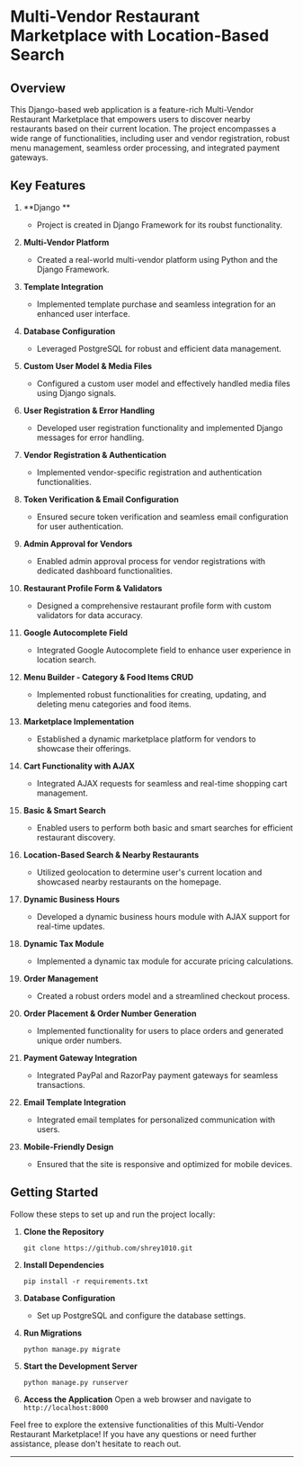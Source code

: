 # Multi-Vendor Restaurant Marketplace with Location-Based Search

## Overview

This Django-based web application is a feature-rich Multi-Vendor Restaurant Marketplace that empowers users to discover nearby restaurants based on their current location. The project encompasses a wide range of functionalities, including user and vendor registration, robust menu management, seamless order processing, and integrated payment gateways.

## Key Features

1. **Django **
   - Project is created in Django Framework for its roubst functionality.

2. **Multi-Vendor Platform**
   - Created a real-world multi-vendor platform using Python and the Django Framework.

3. **Template Integration**
   - Implemented template purchase and seamless integration for an enhanced user interface.

4. **Database Configuration**
   - Leveraged PostgreSQL for robust and efficient data management.

5. **Custom User Model & Media Files**
   - Configured a custom user model and effectively handled media files using Django signals.

6. **User Registration & Error Handling**
   - Developed user registration functionality and implemented Django messages for error handling.

7. **Vendor Registration & Authentication**
   - Implemented vendor-specific registration and authentication functionalities.

8. **Token Verification & Email Configuration**
   - Ensured secure token verification and seamless email configuration for user authentication.

9. **Admin Approval for Vendors**
   - Enabled admin approval process for vendor registrations with dedicated dashboard functionalities.

10. **Restaurant Profile Form & Validators**
    - Designed a comprehensive restaurant profile form with custom validators for data accuracy.

11. **Google Autocomplete Field**
    - Integrated Google Autocomplete field to enhance user experience in location search.

12. **Menu Builder - Category & Food Items CRUD**
    - Implemented robust functionalities for creating, updating, and deleting menu categories and food items.

13. **Marketplace Implementation**
    - Established a dynamic marketplace platform for vendors to showcase their offerings.

14. **Cart Functionality with AJAX**
    - Integrated AJAX requests for seamless and real-time shopping cart management.

15. **Basic & Smart Search**
    - Enabled users to perform both basic and smart searches for efficient restaurant discovery.

16. **Location-Based Search & Nearby Restaurants**
    - Utilized geolocation to determine user's current location and showcased nearby restaurants on the homepage.

17. **Dynamic Business Hours**
    - Developed a dynamic business hours module with AJAX support for real-time updates.

18. **Dynamic Tax Module**
    - Implemented a dynamic tax module for accurate pricing calculations.

19. **Order Management**
    - Created a robust orders model and a streamlined checkout process.

20. **Order Placement & Order Number Generation**
    - Implemented functionality for users to place orders and generated unique order numbers.

21. **Payment Gateway Integration**
    - Integrated PayPal and RazorPay payment gateways for seamless transactions.

22. **Email Template Integration**
    - Integrated email templates for personalized communication with users.

23. **Mobile-Friendly Design**
    - Ensured that the site is responsive and optimized for mobile devices.

## Getting Started

Follow these steps to set up and run the project locally:

1. **Clone the Repository**
   ```
   git clone https://github.com/shrey1010.git
   ```

2. **Install Dependencies**
   ```
   pip install -r requirements.txt
   ```

3. **Database Configuration**
   - Set up PostgreSQL and configure the database settings.

4. **Run Migrations**
   ```
   python manage.py migrate
   ```

5. **Start the Development Server**
   ```
   python manage.py runserver
   ```

6. **Access the Application**
   Open a web browser and navigate to `http://localhost:8000`

Feel free to explore the extensive functionalities of this Multi-Vendor Restaurant Marketplace! If you have any questions or need further assistance, please don't hesitate to reach out.

---

